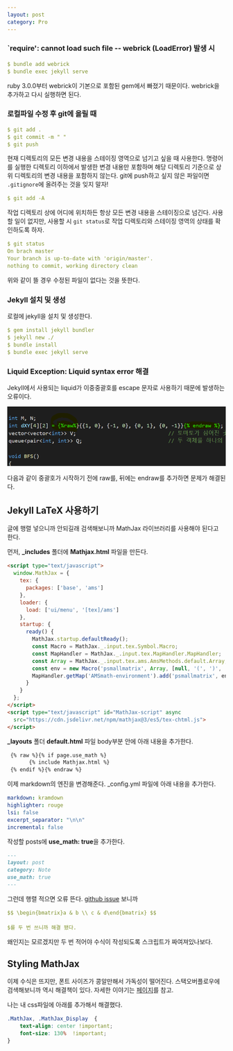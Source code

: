 ```yaml
---
layout: post
category: Pro
---
```


### `require': cannot load such file -- webrick (LoadError) 발생 시

```yaml
$ bundle add webrick
$ bundle exec jekyll serve
```
ruby 3.0.0부터 webrick이 기본으로 포함된 gem에서 빠졌기 때문이다. webrick을 추가하고 다시 실행하면 된다.

### 로컬파일 수정 후 git에 올릴 때

```yaml
$ git add .
$ git commit -m " "
$ git push
```

현재 디렉토리의 모든 변경 내용을 스테이징 영역으로 넘기고 싶을 때 사용한다. 명령어를 실행한 디렉토리 이하에서 발생한 변경 내용만 포함하며
해당 디렉토리 기준으로 상위 디렉토리의 변경 내용을 포함하지 않는다. git에 push하고 싶지 않은 파일이면 `.gitignore`에 올려주는 것을 잊지 말자!

```yaml
$ git add -A
```

작업 디렉토리 상에 어디에 위치하든 항상 모든 변경 내용을 스테이징으로 넘긴다. 사용할 일이 없지만, 사용할 시 `git status`로 작업 디렉토리와
스테이징 영역의 상태를 확인하도록 하자.

```yaml
$ git status
On brach master
Your branch is up-to-date with 'origin/master'.
nothing to commit, working directory clean
```
위와 같이 뜰 경우 수정된 파일이 없다는 것을 뜻한다.

### Jekyll 설치 및 생성

로컬에 jekyll을 설치 및 생성한다.

```yaml
$ gem install jekyll bundler
$ jekyll new ./
$ bundle install
$ bundle exec jekyll serve
```

### Liquid Exception: Liquid syntax error 해결

Jekyll에서 사용되는 liquid가 이중중괄호를 escape 문자로 사용하기 때문에 발생하는 오류이다.

![e1](./image/error1.png)

다음과 같이 중괄호가 시작하기 전에 raw를, 뒤에는 endraw를 추가하면 문제가 해결된다.


## Jekyll LaTeX 사용하기
글에 행렬 넣으니까 안되길래 검색해보니까 MathJax 라이브러리를 사용해야 된다고 한다.

먼저, **_includes** 폴더에 **Mathjax.html** 파일을 만든다.
```html
<script type="text/javascript">
  window.MathJax = {
    tex: {
      packages: ['base', 'ams']
    },
    loader: {
      load: ['ui/menu', '[tex]/ams']
    },
    startup: {
      ready() {
        MathJax.startup.defaultReady();
        const Macro = MathJax._.input.tex.Symbol.Macro;
        const MapHandler = MathJax._.input.tex.MapHandler.MapHandler;
        const Array = MathJax._.input.tex.ams.AmsMethods.default.Array;
        const env = new Macro('psmallmatrix', Array, [null, '(', ')', 'c', '.333em', '.2em', 'S', 1]);
        MapHandler.getMap('AMSmath-environment').add('psmallmatrix', env);
      }
    }
  };
</script>
<script type="text/javascript" id="MathJax-script" async
  src="https://cdn.jsdelivr.net/npm/mathjax@3/es5/tex-chtml.js">
</script>
```

**_layouts** 폴더 **default.html** 파일 body부분 안에 아래 내용을 추가한다.
```html
 {% raw %}{% if page.use_math %}
       {% include Mathjax.html %}
 {% endif %}{% endraw %}
```

이제 markdown의 엔진을 변경해준다. _config.yml 파일에 아래 내용을 추가한다.
```yaml
markdown: kramdown
highlighter: rouge
lsi: false
excerpt_separator: "\n\n"
incremental: false
```

작성할 posts에 **use_math: true**을 추가한다.
```markdown
---
layout: post
category: Note
use_math: true
---
```

그런데 행렬 적으면 오류 뜬다. [github issue][issue] 보니까
```yaml
$$ \begin{bmatrix}a & b \\ c & d\end{bmatrix} $$

$를 두 번 쓰니까 해결 됐다.
```

왜인지는 모르겠지만 두 번 적어야 수식이 작성되도록 스크립트가 짜여져있나보다.

## Styling MathJax
이제 수식은 뜨지만, 폰트 사이즈가 콩알만해서 가독성이 떨어진다. 스택오버플로우에 검색해보니까
역시 해결책이 있다. 자세한 이야기는 [페이지][pages]를 참고.

나는 내 css파일에 아래를 추가해서 해결했다.
```css
.MathJax, .MathJax_Display  {
    text-align: center !important;
    font-size: 130%  !important;
}
```

[issue]: https://github.com/jeffreytse/jekyll-spaceship/issues/34
[pages]: https://stackoverflow.com/questions/5639827/styling-mathjax/25329062#25329062